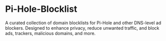 # Pi-Hole-Blocklist
A curated collection of domain blocklists for Pi-Hole and other DNS-level ad blockers. Designed to enhance privacy, reduce unwanted traffic, and block ads, trackers, malicious domains, and more.

